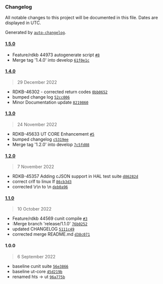 ### Changelog

All notable changes to this project will be documented in this file. Dates are displayed in UTC.

Generated by [`auto-changelog`](https://github.com/CookPete/auto-changelog).

#### [1.5.0](https://github.com/comcast-sky/rdk-components-ut-core/compare/1.4.0...1.5.0)

- Feature/rdkb 44973 autogenerate script [`#8`](https://github.com/comcast-sky/rdk-components-ut-core/pull/8)
- Merge tag '1.4.0' into develop [`61f0e1c`](https://github.com/comcast-sky/rdk-components-ut-core/commit/61f0e1c7f3f679dd4dc9ae8ffff72803eadde68e)

#### [1.4.0](https://github.com/comcast-sky/rdk-components-ut-core/compare/1.3.0...1.4.0)

> 29 December 2022

- RDKB-46302 - corrected return codes [`0bb0652`](https://github.com/comcast-sky/rdk-components-ut-core/commit/0bb06527ef93f27de68d38c96e4173278eb30fdb)
- bumped change log [`52cc006`](https://github.com/comcast-sky/rdk-components-ut-core/commit/52cc006b29e63e2ce2a33ece5f0ae06fbdc378e9)
- Minor Documentation update [`8219860`](https://github.com/comcast-sky/rdk-components-ut-core/commit/8219860f65d8cce03a46c6a08139c6145c61b25f)

#### [1.3.0](https://github.com/comcast-sky/rdk-components-ut-core/compare/1.2.0...1.3.0)

> 24 November 2022

- RDKB-45633 UT CORE Enhancement [`#5`](https://github.com/comcast-sky/rdk-components-ut-core/pull/5)
- bumped changelog [`c5319ee`](https://github.com/comcast-sky/rdk-components-ut-core/commit/c5319ee84d00d1effa76280f43a0365d9a460db7)
- Merge tag '1.2.0' into develop [`7c5fd08`](https://github.com/comcast-sky/rdk-components-ut-core/commit/7c5fd08553506299c41a25393ea2dd14bfc3a3bb)

#### [1.2.0](https://github.com/comcast-sky/rdk-components-ut-core/compare/1.1.0...1.2.0)

> 7 November 2022

- RDKB-45357 Adding cJSON support in HAL test suite [`d86282d`](https://github.com/comcast-sky/rdk-components-ut-core/commit/d86282d759697ac00a35185bcbe5bc6b34896b77)
- correct crlf to linux lf [`86cb3d3`](https://github.com/comcast-sky/rdk-components-ut-core/commit/86cb3d39dfe1c4fe0777c3bb0675f4d9708dd0be)
- corrected \r\n to \n [`deb0a96`](https://github.com/comcast-sky/rdk-components-ut-core/commit/deb0a96f08fcbe437958ad1778e56289d24218d7)

#### [1.1.0](https://github.com/comcast-sky/rdk-components-ut-core/compare/1.0.0...1.1.0)

> 10 October 2022

- Feature/rdkb 44569 cunit compile [`#3`](https://github.com/comcast-sky/rdk-components-ut-core/pull/3)
- :Merge branch 'release/1.1.0' [`76b0252`](https://github.com/comcast-sky/rdk-components-ut-core/commit/76b025215c0966dd0c11390fa3c6fc5b4ea12d9f)
- updated CHANGELOG [`5111c49`](https://github.com/comcast-sky/rdk-components-ut-core/commit/5111c49d838ee2246e85b8ebce91a3626e1ef2de)
- corrected merge README.md [`d38c071`](https://github.com/comcast-sky/rdk-components-ut-core/commit/d38c0713f102b1be6cbaa23d84adc47d8a61a792)

#### 1.0.0

> 6 September 2022

- baseline cunit suite [`56e3866`](https://github.com/comcast-sky/rdk-components-ut-core/commit/56e38665c973d9a9e6b68e8495c82d0b1eaf048e)
- baseline ut-core [`45d219b`](https://github.com/comcast-sky/rdk-components-ut-core/commit/45d219bf2b6a2091c321201ed0bdcad6715edcbb)
- renamed hts -&gt; ut [`96a775b`](https://github.com/comcast-sky/rdk-components-ut-core/commit/96a775b8d21f577c61476e4f697733f41443a69f)
